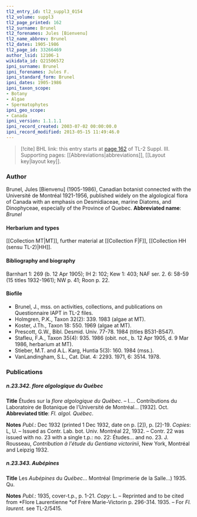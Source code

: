 ```yaml
---
tl2_entry_id: tl2_suppl3_0154
tl2_volume: suppl3
tl2_page_printed: 162
tl2_surname: Brunel
tl2_forenames: Jules [Bienvenu]
tl2_name_abbrev: Brunel
tl2_dates: 1905-1986
tl2_page_id: 33266469
author_lsid: 12106-1
wikidata_id: Q21506572
ipni_surname: Brunel
ipni_forenames: Jules F.
ipni_standard_form: Brunel
ipni_dates: 1905-1986
ipni_taxon_scope: 
- Botany
- Algae
- Spermatophytes
ipni_geo_scope: 
- Canada
ipni_version: 1.1.1.1
ipni_record_created: 2003-07-02 00:00:00.0
ipni_record_modified: 2013-05-15 11:49:46.0
---
```



> [!cite] BHL link: this entry starts at [page 162](https://www.biodiversitylibrary.org/page/33266469) of TL-2 Suppl. III.
> Supporting pages: [[Abbreviations|abbreviations]], [[Layout key|layout key]].

### Author

Brunel, Jules \[Bienvenu\] (1905-1986), Canadian botanist connected with the Université de Montréal 1921-1956, published widely on the algological flora of Canada with an emphasis on Desmidiaceae, marine Diatoms, and Dinophyceae, especially of the Province of Quebec. 
**Abbreviated name**: *Brunel*

#### Herbarium and types

[[Collection MT|MT]], further material at [[Collection F|F]], [[Collection HH (sensu TL-2)|HH]].

#### Bibliography and biography

Barnhart 1: 269 (b. 12 Apr 1905); IH 2: 102; Kew 1: 403; NAF ser. 2. 6: 58-59 (15 titles 1932-1961); NW p. 41; Roon p. 22.

#### Biofile

- Brunel, J., mss. on activities, collections, and publications on Questionnaire IAPT in TL-2 files.
- Holmgren, P.K., Taxon 32(2): 339. 1983 (algae at MT).
- Koster, J.Th., Taxon 18: 550. 1969 (algae at MT).
- Prescott, G.W., Bibl. Desmid. Univ. 77-78. 1984 (titles B531-B547).
- Stafleu, F.A., Taxon 35(4): 935. 1986 (obit. not., b. 12 Apr 1905, d. 9 Mar 1986, herbarium at MT).
- Stieber, M.T. and A.L. Karg, Huntia 5(3): 160. 1984 (mss.).
- VanLandingham, S.L., Cat. Diat. 4: 2293. 1971, 6: 3514. 1978.

### Publications

##### n.23.342. flore algologique du Québec

**Title**
Études sur la *flore algologique du Québec*. – I.... Contributions du Laboratoire de Botanique de l'Université de Montréal... \[1932\]. Oct.
**Abbreviated title**: *Fl. algol. Québec*.

**Notes**
*Publ*.: Dec 1932 (printed 1 Dec 1932, date on p. \[2\]), p. \[2\]-19. *Copies*: L, U. – Issued as Contr. Lab. bot. Univ. Montréal 22, 1932. – Contr. 22 was issued with no. 23 with a single t.p.: no. 22: Études... and no. 23. J. Rousseau, *Contribution à l'étude du Gentiana victorinii*, New York, Montréal and Leipzig 1932.

##### n.23.343. Aubépines

**Title**
Les *Aubépines* du *Québec*... Montréal (Imprimerie de la Salle...) 1935. Qu.

**Notes**
*Publ*.: 1935, cover-t.p., p. 1-21. *Copy*: L. – Reprinted and to be cited from *Flore Laurentienne *of Frère Marie-Victorin p. 296-314. 1935. – For *Fl. laurent.* see TL-2/5415.

